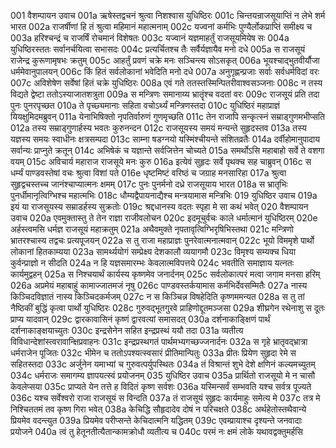 001	वैशम्पायन उवाच
001a	ऋषेस्तद्वचनं श्रुत्वा निशश्वास युधिष्ठिरः
001c	चिन्तयन्राजसूयाप्तिं न लेभे शर्म भारत
002a	राजर्षीणां हि तं श्रुत्वा महिमानं महात्मनाम्
002c	यज्वनां कर्मभिः पुण्यैर्लोकप्राप्तिं समीक्ष्य च
003a	हरिश्चन्द्रं च राजर्षिं रोचमानं विशेषतः
003c	यज्वानं यज्ञमाहर्तुं राजसूयमियेष सः
004a	युधिष्ठिरस्ततः सर्वानर्चयित्वा सभासदः
004c	प्रत्यर्चितश्च तैः सर्वैर्यज्ञायैव मनो दधे
005a	स राजसूयं राजेन्द्र कुरूणामृषभः क्रतुम्
005c	आहर्तुं प्रवणं चक्रे मनः सञ्चिन्त्य सोऽसकृत्
006a	भूयश्चाद्भुतवीर्यौजा धर्ममेवानुपालयन्
006c	किं हितं सर्वलोकानां भवेदिति मनो दधे
007a	अनुगृह्णन्प्रजाः सर्वाः सर्वधर्मविदां वरः
007c	अविशेषेण सर्वेषां हितं चक्रे युधिष्ठिरः
008a	एवं गते ततस्तस्मिन्पितरीवाश्वसञ्जनाः
008c	न तस्य विद्यते द्वेष्टा ततोऽस्याजातशत्रुता
009a	स मन्त्रिणः समानाय्य भ्रातॄंश्च वदतां वरः
009c	राजसूयं प्रति तदा पुनः पुनरपृच्छत
010a	ते पृच्छ्यमानाः सहिता वचोऽर्थ्यं मन्त्रिणस्तदा
010c	युधिष्ठिरं महाप्राज्ञं यियक्षुमिदमब्रुवन्
011a	येनाभिषिक्तो नृपतिर्वारुणं गुणमृच्छति
011c	तेन राजापि सन्कृत्स्नं सम्राड्गुणमभीप्सति
012a	तस्य सम्राड्गुणार्हस्य भवतः कुरुनन्दन
012c	राजसूयस्य समयं मन्यन्ते सुहृदस्तव
013a	तस्य यज्ञस्य समयः स्वाधीनः क्षत्रसम्पदा
013c	साम्ना षडग्नयो यस्मिंश्चीयन्ते संशितव्रतैः
014a	दर्वीहोमानुपादाय सर्वान्यः प्राप्नुते क्रतून्
014c	अभिषेकं च यज्ञान्ते सर्वजित्तेन चोच्यते
015a	समर्थोऽसि महाबाहो सर्वे ते वशगा वयम्
015c	अविचार्य महाराज राजसूये मनः कुरु
016a	इत्येवं सुहृदः सर्वे पृथक्च सह चाब्रुवन्
016c	स धर्म्यं पाण्डवस्तेषां वचः श्रुत्वा विशां पते
016e	धृष्टमिष्टं वरिष्ठं च जग्राह मनसारिहा
017a	श्रुत्वा सुहृद्वचस्तच्च जानंश्चाप्यात्मनः क्षमम्
017c	पुनः पुनर्मनो दध्रे राजसूयाय भारत
018a	स भ्रातृभिः पुनर्धीमानृत्विग्भिश्च महात्मभिः
018c	धौम्यद्वैपायनाद्यैश्च मन्त्रयामास मन्त्रिभिः
019    युधिष्ठिर उवाच
019a	इयं या राजसूयस्य सम्राडर्हस्य सुक्रतोः
019c	श्रद्दधानस्य वदतः स्पृहा मे सा कथं भवेत्
020    वैशम्पायन उवाच
020a	एवमुक्तास्तु ते तेन राज्ञा राजीवलोचन
020c	इदमूचुर्वचः काले धर्मात्मानं युधिष्ठिरम्
020e	अर्हस्त्वमसि धर्मज्ञ राजसूयं महाक्रतुम्
021a	अथैवमुक्ते नृपतावृत्विग्भिरृषिभिस्तथा
021c	मन्त्रिणो भ्रातरश्चास्य तद्वचः प्रत्यपूजयन्
022a	स तु राजा महाप्राज्ञः पुनरेवात्मनात्मवान्
022c	भूयो विममृशे पार्थो लोकानां हितकाम्यया
023a	सामर्थ्ययोगं सम्प्रेक्ष्य देशकालौ व्ययागमौ
023c	विमृश्य सम्यक्च धिया कुर्वन्प्राज्ञो न सीदति
024a	न हि यज्ञसमारम्भः केवलात्मविपत्तये
024c	भवतीति समाज्ञाय यत्नतः कार्यमुद्वहन्
025a	स निश्चयार्थं कार्यस्य कृष्णमेव जनार्दनम्
025c	सर्वलोकात्परं मत्वा जगाम मनसा हरिम्
026a	अप्रमेयं महाबाहुं कामाज्जातमजं नृषु
026c	पाण्डवस्तर्कयामास कर्मभिर्देवसम्मितैः
027a	नास्य किञ्चिदविज्ञातं नास्य किञ्चिदकर्मजम्
027c	न स किञ्चिन्न विषहेदिति कृष्णममन्यत
028a	स तु तां नैष्ठिकीं बुद्धिं कृत्वा पार्थो युधिष्ठिरः
028c	गुरुवद्भूतगुरवे प्राहिणोद्दूतमञ्जसा
029a	शीघ्रगेन रथेनाशु स दूतः प्राप्य यादवान्
029c	द्वारकावासिनं कृष्णं द्वारवत्यां समासदत्
030a	दर्शनाकाङ्क्षिणं पार्थं दर्शनाकाङ्क्षयाच्युतः
030c	इन्द्रसेनेन सहित इन्द्रप्रस्थं ययौ तदा
031a	व्यतीत्य विविधान्देशांस्त्वरावान्क्षिप्रवाहनः
031c	इन्द्रप्रस्थगतं पार्थमभ्यगच्छज्जनार्दनः
032a	स गृहे भ्रातृवद्भ्रात्रा धर्मराजेन पूजितः
032c	भीमेन च ततोऽपश्यत्स्वसारं प्रीतिमान्पितुः
033a	प्रीतः प्रियेण सुहृदा रेमे स सहितस्तदा
033c	अर्जुनेन यमाभ्यां च गुरुवत्पर्युपस्थितः
034a	तं विश्रान्तं शुभे देशे क्षणिनं कल्यमच्युतम्
034c	धर्मराजः समागम्य ज्ञापयत्स्वं प्रयोजनम्
035    युधिष्ठिर उवाच
035a	प्रार्थितो राजसूयो मे न चासौ केवलेप्सया
035c	प्राप्यते येन तत्ते ह विदितं कृष्ण सर्वशः
036a	यस्मिन्सर्वं सम्भवति यश्च सर्वत्र पूज्यते
036c	यश्च सर्वेश्वरो राजा राजसूयं स विन्दति
037a	तं राजसूयं सुहृदः कार्यमाहुः समेत्य मे
037c	तत्र मे निश्चिततमं तव कृष्ण गिरा भवेत्
038a	केचिद्धि सौहृदादेव दोषं न परिचक्षते
038c	अर्थहेतोस्तथैवान्ये प्रियमेव वदन्त्युत
039a	प्रियमेव परीप्सन्ते केचिदात्मनि यद्धितम्
039c	एवम्प्रायाश्च दृश्यन्ते जनवादाः प्रयोजने
040a	त्वं तु हेतूनतीत्यैतान्कामक्रोधौ व्यतीत्य च
040c	परमं नः क्षमं लोके यथावद्वक्तुमर्हसि
